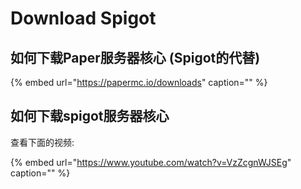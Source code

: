# Download Spigot

## 如何下载Paper服务器核心 \(Spigot的代替\)

{% embed url="https://papermc.io/downloads" caption="" %}

## 如何下载spigot服务器核心

查看下面的视频:

{% embed url="https://www.youtube.com/watch?v=VzZcgnWJSEg" caption="" %}

